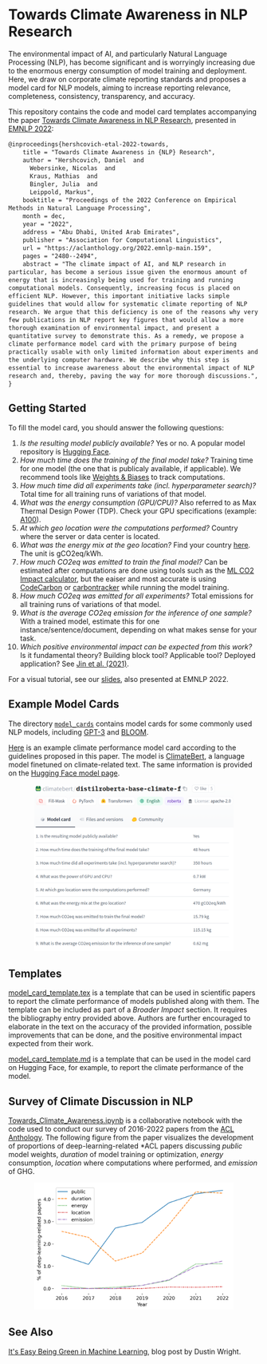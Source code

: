 # Towards Climate Awareness in NLP Research
The environmental impact of AI, and particularly Natural Language Processing (NLP), has become significant and is worryingly increasing due to the enormous energy consumption of model training and deployment. Here, we draw on corporate climate reporting standards and proposes a model card for NLP models, aiming to increase reporting relevance, completeness, consistency, transparency, and accuracy.

This repository contains the code and model card templates accompanying the paper [Towards Climate Awareness in NLP Research](https://aclanthology.org/2022.emnlp-main.159/), presented in [EMNLP 2022](https://2022.emnlp.org/):

```
@inproceedings{hershcovich-etal-2022-towards,
    title = "Towards Climate Awareness in {NLP} Research",
    author = "Hershcovich, Daniel  and
      Webersinke, Nicolas  and
      Kraus, Mathias  and
      Bingler, Julia  and
      Leippold, Markus",
    booktitle = "Proceedings of the 2022 Conference on Empirical Methods in Natural Language Processing",
    month = dec,
    year = "2022",
    address = "Abu Dhabi, United Arab Emirates",
    publisher = "Association for Computational Linguistics",
    url = "https://aclanthology.org/2022.emnlp-main.159",
    pages = "2480--2494",
    abstract = "The climate impact of AI, and NLP research in particular, has become a serious issue given the enormous amount of energy that is increasingly being used for training and running computational models. Consequently, increasing focus is placed on efficient NLP. However, this important initiative lacks simple guidelines that would allow for systematic climate reporting of NLP research. We argue that this deficiency is one of the reasons why very few publications in NLP report key figures that would allow a more thorough examination of environmental impact, and present a quantitative survey to demonstrate this. As a remedy, we propose a climate performance model card with the primary purpose of being practically usable with only limited information about experiments and the underlying computer hardware. We describe why this step is essential to increase awareness about the environmental impact of NLP research and, thereby, paving the way for more thorough discussions.",
}
```

## Getting Started
To fill the model card, you should answer the following questions:

1. _Is the resulting model publicly available?_ Yes or no. A popular model repository is [Hugging Face](https://huggingface.co/models).
2. _How much time does the training of the final model take?_ Training time for one model (the one that is publicaly available, if applicable). We recommend tools like [Weights & Biases](https://wandb.ai/) to track computations.
3. _How much time did all experiments take (incl. hyperparameter search)?_ Total time for all training runs of variations of that model.
4. _What was the energy consumption (GPU/CPU)?_ Also referred to as Max Thermal Design Power (TDP). Check your GPU specifications (example: [A100](https://www.nvidia.com/en-us/data-center/a100)).
5. _At which geo location were the computations performed?_ Country where the server or data center is located.
6. _What was the energy mix at the geo location?_ Find your country [here](https://lowcarbonpower.org/map-gCO2eq-kWh). The unit is gCO2eq/kWh.
7. _How much CO2eq was emitted to train the final model?_ Can be estimated after computations are done using tools such as the [ML CO2 Impact calculator](https://mlco2.github.io/impact/), but the eaiser and most accurate is using [CodeCarbon](https://codecarbon.io/) or [carbontracker](https://github.com/lfwa/carbontracker) while running the model training.
8. _How much CO2eq was emitted for all experiments?_ Total emissions for all training runs of variations of that model.
9. _What is the average CO2eq emission for the inference of one sample?_ With a trained model, estimate this for one instance/sentence/document, depending on what makes sense for your task.
10. _Which positive environmental impact can be expected from this work?_ Is it fundamental theory? Building block tool? Applicable tool? Deployed application? See [Jin et al. (2021)](https://aclanthology.org/2021.findings-acl.273/).

For a visual tutorial, see our [slides](emnlp2022-climate-awareness-nlp-slides.pdf), also presented at EMNLP 2022.


## Example Model Cards

The directory [`model_cards`](model_cards/) contains model cards for some commonly used NLP models, including [GPT-3](model_cards/gpt3.md) and [BLOOM](model_cards/bloom.md).

[Here](model_cards/climatebert.md) is an example climate performance model card according to the guidelines proposed in this paper. The model is [ClimateBert](https://climatebert.ai/), a language model finetuned on climate-related text. The same information is provided on the [Hugging Face model page](https://huggingface.co/climatebert).

<p align="center">
<img src="model_card_climatebert.png" width="400">
</p>

## Templates

[model_card_template.tex](model_card_template.tex) is a template that can be used in scientific papers to report the climate performance of models published along with them. The template can be included as part of a *Broader Impact* section. It requires the bibliography entry provided above. Authors are further encouraged to elaborate in the text on the accuracy of the provided information, possible improvements that can be done, and the positive environmental impact expected from their work.

[model_card_template.md](model_card_template.md) is a template that can be used in the model card on Hugging Face, for example, to report the climate performance of the model.

## Survey of Climate Discussion in NLP

[Towards_Climate_Awareness.ipynb](Towards_Climate_Awareness.ipynb) is a collaborative notebook with the code used to conduct our survey of 2016-2022 papers from the [ACL Anthology](https://aclanthology.org/).
The following figure from the paper visualizes the development of proportions of deep-learning-related *ACL papers discussing *public* model weights, *duration* of model training or optimization, *energy* consumption, *location* where computations where performed, and *emission* of GHG.

<p align="center">
<img src="survey_proportions.png" width="400">
</p>

## See Also
[It's Easy Being Green in Machine Learning](https://dustinwright.substack.com/p/its-easy-being-green-in-machine-learning?publication_id=1395146&post_id=115560251), blog post by Dustin Wright. 
